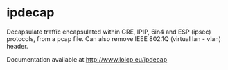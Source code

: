 ipdecap
=======

Decapsulate traffic encapsulated within GRE, IPIP, 6in4 and ESP (ipsec) protocols, from a pcap file.
Can also remove IEEE 802.1Q (virtual lan - vlan) header.

Documentation available at http://www.loicp.eu/ipdecap
